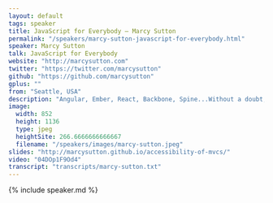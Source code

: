 ```yaml
---
layout: default
tags: speaker
title: JavaScript for Everybody – Marcy Sutton
permalink: "/speakers/marcy-sutton-javascript-for-everybody.html"
speaker: Marcy Sutton
talk: JavaScript for Everybody
website: "http://marcysutton.com"
twitter: "https://twitter.com/marcysutton"
github: "https://github.com/marcysutton"
gplus: ""
from: "Seattle, USA"
description: "Angular, Ember, React, Backbone, Spine...Without a doubt, client-side MVC frameworks are on the rise. But, did you know that without extra care, many people won't be able to use our web applications? This talk will highlight the accessibility challenges with JavaScript MVCs and propose solutions to make our apps more accessible to keyboards and assistive technology, including focus management, ARIA live regions and JavaScript testing."
image:
  width: 852
  height: 1136
  type: jpeg
  heightSite: 266.6666666666667
  filename: "/speakers/images/marcy-sutton.jpeg"
slides: "http://marcysutton.github.io/accessibility-of-mvcs/"
video: "04DOp1F9Od4"
transcript: "transcripts/marcy-sutton.txt"
---
```


{% include speaker.md %}
